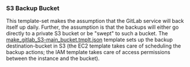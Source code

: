 ### S3 Backup Bucket

This template-set makes the assumption that the GitLab service will back itself up daily. Further, the assumption is that the backups will either go directly to a private S3 bucket or be "swept" to such a bucket. The [make_gitlab_S3-main_bucket.tmplt.json](/Templates/make_gitlab_S3-main_bucket.tmplt.json) template sets up the backup destination-bucket in S3 (the EC2 template takes care of scheduling the backup actions; the IAM template takes care of access permissions between the instance and the bucket).
